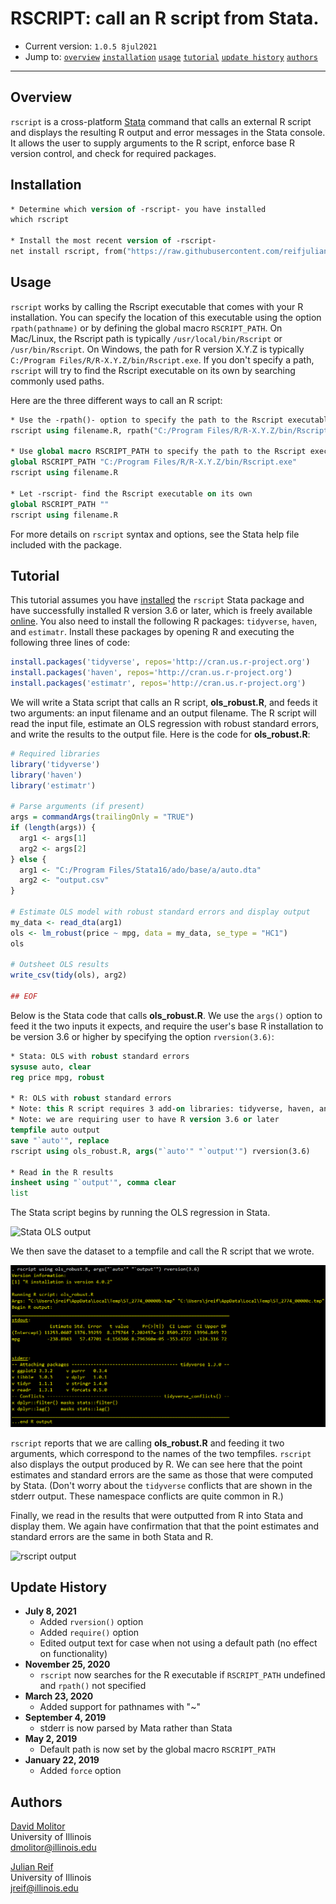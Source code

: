 # RSCRIPT: call an R script from Stata.

- Current version: `1.0.5 8jul2021`
- Jump to: [`overview`](#overview) [`installation`](#installation) [`usage`](#usage) [`tutorial`](#tutorial) [`update history`](#update-history) [`authors`](#authors)

-----------

## Overview 

`rscript` is a cross-platform [Stata](http://www.stata.com) command that calls an external R script and displays the resulting R output and error messages in the Stata console. It allows the user to supply arguments to the R script, enforce base R version control, and check for required packages.

## Installation

```stata
* Determine which version of -rscript- you have installed
which rscript

* Install the most recent version of -rscript-
net install rscript, from("https://raw.githubusercontent.com/reifjulian/rscript/master") replace
```

## Usage

`rscript` works by calling the Rscript executable that comes with your R installation. You can specify the location of this executable using the  option `rpath(pathname)` or by defining the global macro `RSCRIPT_PATH`. On Mac/Linux, the Rscript path is typically `/usr/local/bin/Rscript` or `/usr/bin/Rscript`. On Windows, the path for R version X.Y.Z is typically `C:/Program Files/R/R-X.Y.Z/bin/Rscript.exe`. If you don't specify a path, `rscript` will try to find the Rscript executable on its own by searching commonly used paths. 

Here are the three different ways to call an R script:

```stata
* Use the -rpath()- option to specify the path to the Rscript executable
rscript using filename.R, rpath("C:/Program Files/R/R-X.Y.Z/bin/Rscript.exe")

* Use global macro RSCRIPT_PATH to specify the path to the Rscript executable
global RSCRIPT_PATH "C:/Program Files/R/R-X.Y.Z/bin/Rscript.exe"
rscript using filename.R

* Let -rscript- find the Rscript executable on its own
global RSCRIPT_PATH ""
rscript using filename.R
```

For more details on `rscript` syntax and options, see the Stata help file included with the package.

## Tutorial 

This tutorial assumes you have [installed](#installation) the `rscript` Stata package and have successfully installed R version 3.6 or later, which is freely available [online](https://www.r-project.org). You also need to install the following R packages: `tidyverse`, `haven`, and `estimatr`. Install these packages by opening R and executing the following three lines of code:

```R
install.packages('tidyverse', repos='http://cran.us.r-project.org')
install.packages('haven', repos='http://cran.us.r-project.org')
install.packages('estimatr', repos='http://cran.us.r-project.org')
```

We will write a Stata script that calls an R script, **ols_robust.R**, and feeds it two arguments: an input filename and an output filename. The R script will read the input file, estimate an OLS regression with robust standard errors, and write the results to the output file. Here is the code for **ols_robust.R**:

```R
# Required libraries
library('tidyverse')
library('haven')
library('estimatr')

# Parse arguments (if present)
args = commandArgs(trailingOnly = "TRUE")
if (length(args)) {
  arg1 <- args[1]
  arg2 <- args[2]
} else {
  arg1 <- "C:/Program Files/Stata16/ado/base/a/auto.dta"
  arg2 <- "output.csv"
}

# Estimate OLS model with robust standard errors and display output
my_data <- read_dta(arg1)
ols <- lm_robust(price ~ mpg, data = my_data, se_type = "HC1")
ols

# Outsheet OLS results
write_csv(tidy(ols), arg2)

## EOF
```
Below is the Stata code that calls **ols_robust.R**. We use the `args()` option to feed it the two inputs it expects, and require the user's base R installation to be version 3.6 or higher by specifying the option `rversion(3.6)`:

```stata
* Stata: OLS with robust standard errors
sysuse auto, clear
reg price mpg, robust

* R: OLS with robust standard errors
* Note: this R script requires 3 add-on libraries: tidyverse, haven, and estimatr
* Note: we are requiring user to have R version 3.6 or later
tempfile auto output
save "`auto'", replace
rscript using ols_robust.R, args("`auto'" "`output'") rversion(3.6)

* Read in the R results
insheet using "`output'", comma clear
list
```

The Stata script begins by running the OLS regression in Stata.

![Stata OLS output](images/stata_ols.png)

We then save the dataset to a tempfile and call the R script that we wrote.

![Running rscript](images/stata_rscript.png)

`rscript` reports that we are calling **ols_robust.R** and feeding it two arguments, which correspond to the names of the two tempfiles. `rscript` also displays the output produced by R. We can see here that the point estimates and standard errors are the same as those that were computed by Stata. (Don't worry about the `tidyverse` conflicts that are shown in the stderr output. These namespace conflicts are quite common in R.) 

Finally, we read in the results that were outputted from R into Stata and display them. We again have confirmation that that the point estimates and standard errors are the same in both Stata and R. 

![rscript output](images/stata_rscript_output.png)

## Update History
* **July 8, 2021**
  - Added `rversion()` option
  - Added `require()` option
  - Edited output text for case when not using a default path (no effect on functionality)
* **November 25, 2020**
  - `rscript` now searches for the R executable if `RSCRIPT_PATH` undefined and `rpath()` not specified
* **March 23, 2020**
  - Added support for pathnames with "~"
* **September 4, 2019**
  - stderr is now parsed by Mata rather than Stata
* **May 2, 2019**
  - Default path is now set by the global macro `RSCRIPT_PATH`
* **January 22, 2019**
  - Added `force` option

## Authors

[David Molitor](http://www.davidmolitor.com)
<br>University of Illinois
<br>dmolitor@illinois.edu

[Julian Reif](http://www.julianreif.com)
<br>University of Illinois
<br>jreif@illinois.edu
